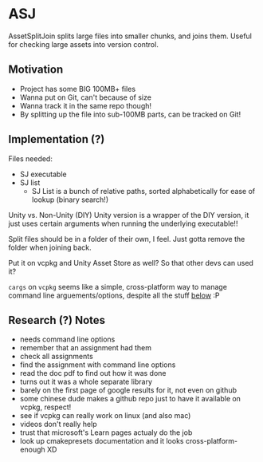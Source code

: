 # ASJ

AssetSplitJoin splits large files into smaller chunks, and joins them. Useful for checking large assets into version control.

## Motivation
- Project has some BIG 100MB+ files
- Wanna put on Git, can't because of size
- Wanna track it in the same repo though!
- By splitting up the file into sub-100MB parts, can be tracked on Git!

## Implementation (?)
Files needed:
- SJ executable
- SJ list
	- SJ List is a bunch of relative paths, sorted alphabetically for ease of lookup (binary search!)

Unity vs. Non-Unity (DIY)
Unity version is a wrapper of the DIY version, it just uses certain arguments when running the underlying executable!!

Split files should be in a folder of their own, I feel. Just gotta remove the folder when joining back.

Put it on vcpkg and Unity Asset Store as well? So that other devs can used it?

`cargs` on `vcpkg` seems like a simple, cross-platform way to manage command line arguements/options, despite all the stuff [below](#research--notes) :P

## Research (?) Notes
- needs command line options
- remember that an assignment had them
- check all assignments
- find the assignment with command line options
- read the doc pdf to find out how it was done
- turns out it was a whole separate library
- barely on the first page of google results for it, not even on github
- some chinese dude makes a github repo just to have it available on vcpkg, respect!
- see if vcpkg can really work on linux (and also mac)
- videos don't really help
- trust that microsoft's Learn pages actualy do the job
- look up cmakepresets documentation and it looks cross-platform-enough XD
